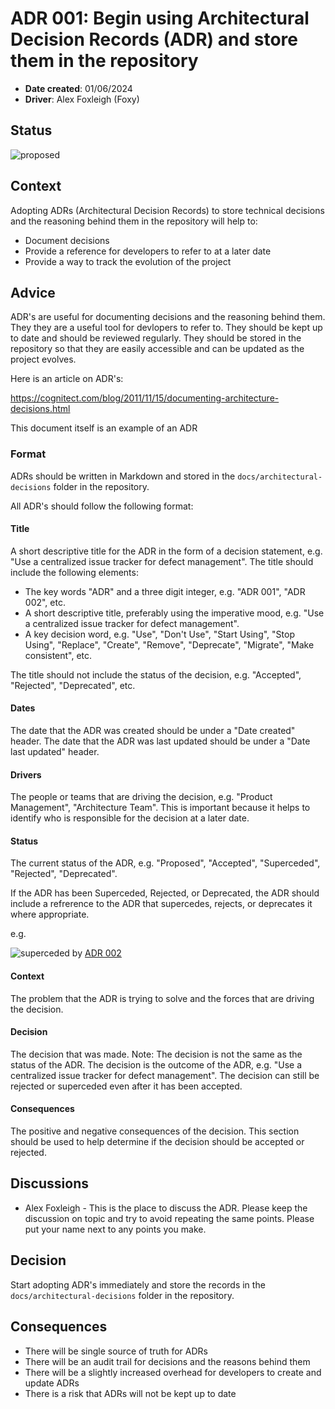 # ADR 001: Begin using Architectural Decision Records (ADR) and store them in the repository

- **Date created**: 01/06/2024
- **Driver**: Alex Foxleigh (Foxy)

## Status

![proposed]

## Context

Adopting ADRs (Architectural Decision Records) to store technical decisions and
the reasoning behind them in the repository will help to:

- Document decisions
- Provide a reference for developers to refer to at a later date
- Provide a way to track the evolution of the project

## Advice

ADR's are useful for documenting decisions and the reasoning behind them. They
they are a useful tool for devlopers to refer to. They should be kept up to
date and should be reviewed regularly. They should be stored in the repository
so that they are easily accessible and can be updated as the project evolves.

Here is an article on ADR's:

https://cognitect.com/blog/2011/11/15/documenting-architecture-decisions.html

This document itself is an example of an ADR

### Format

ADRs should be written in Markdown and stored in the `docs/architectural-decisions`
folder in the repository.

All ADR's should follow the following format:

#### **Title**

A short descriptive title for the ADR in the form of a decision statement, e.g.
"Use a centralized issue tracker for defect management". The title should
include the following elements:

- The key words "ADR" and a three digit integer, e.g. "ADR 001", "ADR 002", etc.
- A short descriptive title, preferably using the imperative mood, e.g. "Use a
  centralized issue tracker for defect management".
- A key decision word, e.g. "Use", "Don't Use", "Start Using", "Stop Using",
  "Replace", "Create", "Remove", "Deprecate", "Migrate", "Make consistent", etc.

The title should not include the status of the decision, e.g. "Accepted",
"Rejected", "Deprecated", etc.

#### **Dates**

The date that the ADR was created should be under a "Date created" header.
The date that the ADR was last updated should be under a "Date last updated" header.

#### **Drivers**

The people or teams that are driving the decision, e.g. "Product Management",
"Architecture Team". This is important because it helps to identify who is
responsible for the decision at a later date.

#### **Status**

The current status of the ADR, e.g. "Proposed", "Accepted", "Superceded",
"Rejected", "Deprecated".

If the ADR has been Superceded, Rejected, or Deprecated, the ADR should include
a refrerence to the ADR that supercedes, rejects, or deprecates it where appropriate.

e.g.

![superceded] by [ADR 002](./adr-002-use-a-better-solution.md)

#### **Context**

The problem that the ADR is trying to solve and the forces that are driving the decision.

#### **Decision**

The decision that was made. Note: The decision is not the same as the status of
the ADR. The decision is the outcome of the ADR, e.g. "Use a centralized issue
tracker for defect management". The decision can still be rejected or
superceded even after it has been accepted.

#### **Consequences**

The positive and negative consequences of the decision. This section should be
used to help determine if the decision should be accepted or rejected.

## Discussions

- Alex Foxleigh - This is the place to discuss the ADR. Please keep the discussion
  on topic and try to avoid repeating the same points. Please put your name next to
  any points you make.

## Decision

Start adopting ADR's immediately and store the records in the
`docs/architectural-decisions` folder in the repository.

## Consequences

- There will be single source of truth for ADRs
- There will be an audit trail for decisions and the reasons behind them
- There will be a slightly increased overhead for developers to create and update
  ADRs
- There is a risk that ADRs will not be kept up to date

[proposed]: https://img.shields.io/badge/Proposed-yellow?style=for-the-badge
[accepted]: https://img.shields.io/badge/Accepted-green?style=for-the-badge
[superceded]: https://img.shields.io/badge/Superceded-orange?style=for-the-badge
[rejected]: https://img.shields.io/badge/Rejected-red?style=for-the-badge
[deprecated]: https://img.shields.io/badge/Deprecated-grey?style=for-the-badge
